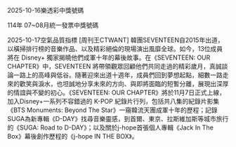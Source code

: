 
2025-10-16樂透彩中獎號碼

                                
114年 07~08月統一發票中獎號碼
                             
2025-10-17空氣品質指標
                              [周刊王CTWANT] 韓團SEVENTEEN自2015年出道，以橫掃排行榜的音樂作品、以及精彩絕倫的現場演出風靡全球。如今，13位成員將在 Disney+ 獨家揭曉他們成軍十年的幕後故事。在《SEVENTEEN: OUR CHAPTER》中，SEVENTEEN 將帶領觀眾回顧他們共同走過的精彩歲月，真誠談論一路上的高峰與低谷。隨著迎來出道十週年，成員們回到夢想起點，細數一路走來的歡笑與淚水，也坦誠地分享未來的方向、與即將面臨的短暫分離，展現出深厚的情誼與不變的初心。《SEVENTEEN: OUR CHAPTER》將於11月7日正式上線，加入Disney+一系列不容錯過的 K-POP 紀錄片行列，包括共八集的紀錄片影集《BTS Monuments: Beyond The Star》一窺韓流天團成軍十年的歷程；記錄SUGA為新專輯《D-DAY》找尋音樂靈感，到首爾、東京、拉斯維加斯等城市旅行的《SUGA: Road to D-DAY》；以及關於j-hope首張個人專輯《Jack In The Box》幕後創作歷程的《j-hope IN THE BOX》。